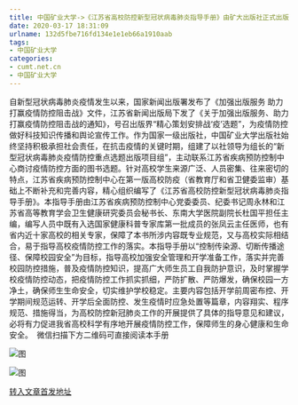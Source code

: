 ```yaml
---
title: 中国矿业大学->《江苏省高校防控新型冠状病毒肺炎指导手册》由矿大出版社正式出版和发行 | cumt.net.cn
date: 2020-03-17 18:31:09
urlname: 132d5fbe716fd134e1e1eb66a1910aab
tags: 
- 中国矿业大学
categories:
- cumt.net.cn
- 中国矿业大学
---
```

自新型冠状病毒肺炎疫情发生以来，国家新闻出版署发布了《加强出版服务 助力打赢疫情防控阻击战》文件，江苏省新闻出版局下发了《关于加强出版服务、助力打赢疫情防控阻击战的通知》，号召出版界“精心策划安排战‘疫’选题”，为疫情防控做好科技知识传播和舆论宣传工作。作为国家一级出版社，中国矿业大学出版社始终坚持积极承担社会责任，在抗击疫情的关键时期，组建了以社领导为组长的“新型冠状病毒肺炎疫情防控重点选题出版项目组”，主动联系江苏省疾病预防控制中心商讨疫情防控方面的图书选题。针对高校学生来源广泛、人员密集、往来密切的特点，江苏省疾病预防控制中心在第一版高校防疫（省教育厅和省卫健委监审）基础上不断补充和完善内容，精心组织编写了《江苏省高校防控新型冠状病毒肺炎指导手册》。本指导手册由江苏省疾病预防控制中心党委委员、纪委书记周永林和江苏省高等教育学会卫生健康研究委员会秘书长、东南大学医院副院长杜国平担任主编，编写人员中既有入选国家健康科普专家库第一批成员的张凤云主任医师，也有省内近十家高校的相关专家，保障了本书所涉内容既专业规范，又与高校实际相结合，易于指导高校疫情防控工作的落实。本指导手册以“控制传染源、切断传播途径、保障校园安全”为目标，指导高校加强安全管理和开学准备工作，落实并完善校园防控措施，普及疫情防控知识，提高广大师生员工自我防护意识，及时掌握学校疫情防控动态，把疫情防控工作抓实抓细，严防扩散、严防爆发，确保校园一方净土，确保师生生命安全，切实维护学校稳定。主要内容包括开学前周密布控、开学期间规范运转、开学后全面防控、发生疫情时应急处置等篇章，内容翔实、程序规范、措施得当，为高校防控新冠肺炎工作的开展提供了具体的指导意见和建议，必将有力促进我省高校科学有序地开展疫情防控工作，保障师生的身心健康和生命安全。  微信扫描下方二维码可直接阅读本手册  

![图](http://xwzx.cumt.edu.cn/_upload/article/images/eb/43/fe41618c4668b90dd58a533a369f/4bed4f9c-63bc-4a1a-9c02-4cefd70edd41.gif)

![图](http://xwzx.cumt.edu.cn/_upload/article/images/eb/43/fe41618c4668b90dd58a533a369f/b4f5a9f0-5fff-411f-93c4-933e15db09a7.jpg)

[转入文章首发地址](http://xwzx.cumt.edu.cn/8e/dd/c523a560861/page.htm)